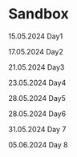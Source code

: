 # Sandbox
15.05.2024 Day1

17.05.2024 Day2

21.05.2024 Day3

23.05.2024 Day4

28.05.2024 Day5

28.05.2024 Day6

31.05.2024 Day 7

05.06.2024 Day 8
